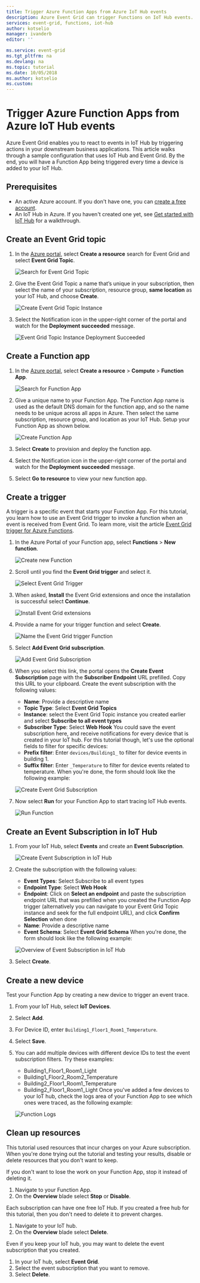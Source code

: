 ```yaml
---
title: Trigger Azure Function Apps from Azure IoT Hub events
description: Azure Event Grid can trigger Functions on IoT Hub events. You can use this to trigger a Function when a new device is added in IoT Hub.
services: event-grid, functions, iot-hub
author: kotselio
manager: ivanderb
editor: ''

ms.service: event-grid
ms.tgt_pltfrm: na
ms.devlang: na
ms.topic: tutorial
ms.date: 10/05/2018
ms.author: kotselio
ms.custom: 
---
```

# Trigger Azure Function Apps from Azure IoT Hub events

Azure Event Grid enables you to react to events in IoT Hub by triggering actions in your downstream business applications.
This article walks through a sample configuration that uses IoT Hub and Event Grid. By the end, you will have a Function App being triggered every time a device is added to your IoT Hub.

## Prerequisites

* An active Azure account. If you don't have one, you can [create a free account](http://azure.microsoft.com/pricing/free-trial/).
* An IoT Hub in Azure. If you haven't created one yet, see [Get started with IoT Hub](../iot-hub/iot-hub-csharp-csharp-getstarted.md) for a walkthrough.

## Create an Event Grid topic

1. In the [Azure portal](https://portal.azure.com), select **Create a resource** search for Event Grid and select **Event Grid Topic**.

   ![Search for Event Grid Topic](./media/trigger-function-apps-from-iot-hub-events/01-create-event-grid-topic.png)
2. Give the Event Grid Topic a name that’s unique in your subscription, then select the name of your subscription, resource group, **same location** as your IoT Hub, and choose **Create**.

   ![Create Event Grid Topic Instance](./media/trigger-function-apps-from-iot-hub-events/02-create-event-grid-instance.png)
3. Select the Notification icon in the upper-right corner of the portal and watch for the **Deployment succeeded** message.

   ![Event Grid Topic Instance Deployment Succeeded](./media/trigger-function-apps-from-iot-hub-events/03-deployment-succeeded-event-grid-instance.png)

## Create a Function app

1. In the [Azure portal](https://portal.azure.com), select **Create a resource** > **Compute** > **Function App**.

   ![Search for Function App](./media/trigger-function-apps-from-iot-hub-events/04-search-function-app.png)
2. Give a unique name to your Function App. The Function App name is used as the default DNS domain for the function app, and so the name needs to be unique across all apps in Azure. Then select the same subscription, resource group, and location as your IoT Hub. Setup your Function App as shown below.

   ![Create Function App](./media/trigger-function-apps-from-iot-hub-events/05-create-function-app.png)
3. Select **Create** to provision and deploy the function app.
4. Select the Notification icon in the upper-right corner of the portal and watch for the **Deployment succeeded** message.
5. Select **Go to resource** to view your new function app.

## Create a trigger

A trigger is a specific event that starts your Function App. For this tutorial, you learn how to use an Event Grid trigger to invoke a function when an event is received from Event Grid. To learn more, visit the article [Event Grid trigger for Azure Functions](../azure-functions/functions-bindings-event-grid.md).

1. In the Azure Portal of your Function app, select **Functions** > **New function**.

   ![Create new Function](./media/trigger-function-apps-from-iot-hub-events/06-create-new-function-trigger.png)
2. Scroll until you find the **Event Grid trigger** and select it.

   ![Select Event Grid Trigger](./media/trigger-function-apps-from-iot-hub-events/07-event-grid-trigger.png)
3. When asked, **Install** the Event Grid extensions and once the installation is successful select **Continue**.

   ![Install Event Grid extensions](./media/trigger-function-apps-from-iot-hub-events/08-event-grid-trigger-install-extensions.png)
4. Provide a name for your trigger function and select **Create**.

   ![Name the Event Grid trigger Function](./media/trigger-function-apps-from-iot-hub-events/09-name-event-grid-trigger-function.png)
5. Select **Add Event Grid subscription**.

   ![Add Event Grid Subscription](./media/trigger-function-apps-from-iot-hub-events/10-add-event-grid-subscription.png)
6. When you select this link, the portal opens the **Create Event Subscription** page with the **Subscriber Endpoint** URL prefilled. Copy this URL to your clipboard. Create the event subscription with the following values:
   * **Name**: Provide a descriptive name
   * **Topic Type**: Select **Event Grid Topics**
   * **Instance**: select the Event Grid Topic instance you created earlier and select **Subscribe to all event types**
   * **Subscriber Type**: Select **Web Hook**
   You could save the event subscription here, and receive notifications for every device that is created in your IoT hub. For this tutorial though, let's use the optional fields to filter for specific devices:
   * **Prefix filter**: Enter `devices/Building1_` to filter for device events in building 1.
   * **Suffix filter**: Enter `_Temperature` to filter for device events related to temperature.
   When you're done, the form should look like the following example:

   ![Create Event Grid Subscription](./media/trigger-function-apps-from-iot-hub-events/11-create-event-grid-subscription.png)
7. Now select **Run** for your Function App to start tracing IoT Hub events.

   ![Run Function](./media/trigger-function-apps-from-iot-hub-events/12-run-event-grid-function.png)

## Create an Event Subscription in IoT Hub

1. From your IoT Hub, select **Events** and create an **Event Subscription**.

   ![Create Event Subscription in IoT Hub](./media/trigger-function-apps-from-iot-hub-events/13-create-event-subscription-in-iot-hub.png)
2. Create the subscription with the following values:
   * **Event Types**: Select Subscribe to all event types
   * **Endpoint Type**: Select **Web Hook**
   * **Endpoint**: Click on **Select an endpoint** and paste the subscription endpoint URL that was prefilled when you created the Function App trigger (alternatively you can navigate to your Event Grid Topic instance and seek for the full endpoint URL), and click **Confirm Selection** when done
   * **Name**: Provide a descriptive name
   * **Event Schema**: Select **Event Grid Schema**
   When you're done, the form should look like the following example:

   ![Overview of Event Subscription in IoT Hub](./media/trigger-function-apps-from-iot-hub-events/14-overview-create-event-subscription-in-iot-hub.png)
3. Select **Create**.

## Create a new device

Test your Function App by creating a new device to trigger an event trace.

1. From your IoT Hub, select **IoT Devices**.
2. Select **Add**.
3. For Device ID, enter `Building1_Floor1_Room1_Temperature`.
4. Select **Save**.
5. You can add multiple devices with different device IDs to test the event subscription filters. Try these examples:
   * Building1_Floor1_Room1_Light
   * Building1_Floor2_Room2_Temperature
   * Building2_Floor1_Room1_Temperature
   * Building2_Floor1_Room1_Light
   Once you've added a few devices to your IoT hub, check the logs area of your Function App to see which ones were traced, as the following example:

   ![Function Logs](./media/trigger-function-apps-from-iot-hub-events/15-function-logs-successful-trigger.png)

## Clean up resources

This tutorial used resources that incur charges on your Azure subscription. When you're done trying out the tutorial and testing your results, disable or delete resources that you don't want to keep.

If you don't want to lose the work on your Function App, stop it instead of deleting it.

1. Navigate to your Function App.
2. On the **Overview** blade select **Stop** or **Disable**.

Each subscription can have one free IoT Hub. If you created a free hub for this tutorial, then you don't need to delete it to prevent charges.

1. Navigate to your IoT hub.
2. On the **Overview** blade select **Delete**.

Even if you keep your IoT hub, you may want to delete the event subscription that you created. 

1. In your IoT hub, select **Event Grid**.
2. Select the event subscription that you want to remove.
3. Select **Delete**.
